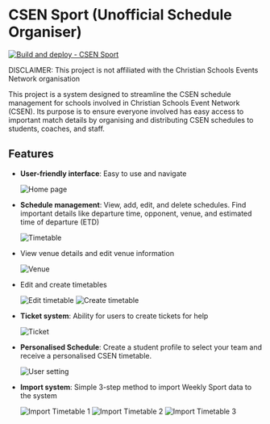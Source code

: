 # CSEN Sport (Unofficial Schedule Organiser)

[![Build and deploy - CSEN Sport](https://github.com/bill-zhanxg/csen-sport/actions/workflows/azure-csen-sport.yml/badge.svg)](https://github.com/bill-zhanxg/csen-sport/actions/workflows/azure-csen-sport.yml)

DISCLAIMER:
This project is not affiliated with the Christian Schools Events Network organisation

This project is a system designed to streamline the CSEN schedule management for schools involved in Christian Schools Event Network (CSEN). Its purpose is to ensure everyone involved has easy access to important match details by organising and distributing CSEN schedules to students, coaches, and staff.

## Features

- **User-friendly interface**: Easy to use and navigate

  ![Home page](.img/home.jpeg)

- **Schedule management**: View, add, edit, and delete schedules. Find important details like departure time, opponent, venue, and estimated time of departure (ETD)

  ![Timetable](.img/timetable.jpeg)

- View venue details and edit venue information

  ![Venue](.img/venue_info.jpeg)

- Edit and create timetables

  ![Edit timetable](.img/edit_timetable.jpeg)
  ![Create timetable](.img/create_timetable.jpeg)

- **Ticket system**: Ability for users to create tickets for help

  ![Ticket](.img/ticket.jpeg)

- **Personalised Schedule**: Create a student profile to select your team and receive a personalised CSEN timetable.

  ![User setting](.img/user_setting.jpeg)

- **Import system**: Simple 3-step method to import Weekly Sport data to the system

  ![Import Timetable 1](.img/import_timetable_1.jpeg)
  ![Import Timetable 2](.img/import_timetable_2.jpeg)
  ![Import Timetable 3](.img/import_timetable_3.jpeg)
